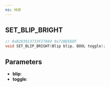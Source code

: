 ```yaml
---
ns: HUD
---
```

## SET_BLIP_BRIGHT

```c
// 0xB203913733F27884 0x72BEE6DF
void SET_BLIP_BRIGHT(Blip blip, BOOL toggle);
```


## Parameters
* **blip**: 
* **toggle**: 


